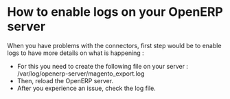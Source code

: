 # How to enable logs on your OpenERP server #

When you have problems with the connectors, first step would be to enable logs to have more details on what is happening :

  * For this you need to create the following file on your server : /var/log/openerp-server/magento\_export.log
  * Then, reload the OpenERP server.
  * After you experience an issue, check the log file.